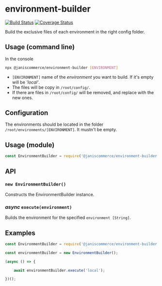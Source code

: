 # environment-builder

[![Build Status](https://travis-ci.org/janis-commerce/environment-builder.svg?branch=master)](https://travis-ci.org/janis-commerce/environment-builder)
[![Coverage Status](https://coveralls.io/repos/github/janis-commerce/environment-builder/badge.svg?branch=master)](https://coveralls.io/github/janis-commerce/environment-builder?branch=master)

Build the exclusive files of each environment in the right config folder.

## Usage (command line)

In the console

```sh
npx @janiscommerce/environment-builder [ENVIRONMENT]
```
* `[ENVIRONMENT]` name of the *environment* you want to build. If it's empty will be *'local'*.
* The files will be copy in `/root/config/`.
* If there are files in `/root/config/` will be removed, and replace with the new ones.

## Configuration

The environments should be located in the folder `/root/environments/[ENVIRONMENT]`. It mustn't be empty.

## Usage (module)

```js
const EnvironmentBuilder = require('@janiscommerce/environment-builder');
```

## API

### **`new EnvironmentBuilder()`**
Constructs the EnvironmentBuilder instance.

### ***async*** **`execute(environment)`**
Builds the environment for the specified `environment [String]`.

## Examples
```js
const EnvironmentBuilder = require('@janiscommerce/environment-builder');

const environmentBuilder = new EnvironmentBuilder();

(async () => {

	await environmentBuilder.execute('local');

})();
```